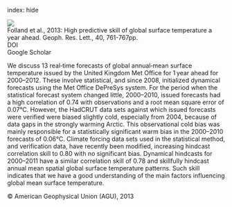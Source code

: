 index: hide

<div class="Citation">
    <div class="Citation-thumb CitationThumb-linked"  data-href="https://doi.org/10.1002/grl.50169">
      <img src="https://static.claimspace.cloud/climate-study-static/refs/thumbs/11/Folland_et_al_2013-thumb.png" />
    </div>

  <div class="Citation-body">
    <div class="Citation-text">Folland et al., 2013: High predictive skill of global surface temperature a year ahead. <span class="Article-journal">Geoph. Res. Lett., </span><span class="Article-volume">40, </span>761-767pp.</div>
    <div class="Citation-links">
      <div class="CitationLink" data-href="https://doi.org/10.1002/grl.50169">
        <div class="CitationLink-icon CitationLink-Doi"></div>
        <div class="CitationLink-text">DOI</div>
      </div>
      <div class="CitationLink" data-href="https://scholar.google.com/scholar?q=10.1002/grl.50169">
        <div class="CitationLink-icon CitationLink-Scholar"></div>
        <div class="CitationLink-text">Google Scholar</div>
      </div>
    </div>
  </div>
</div>

We discuss 13 real‐time forecasts of global annual‐mean surface temperature issued by the United Kingdom Met Office for 1 year ahead for 2000–2012. These involve statistical, and since 2008, initialized dynamical forecasts using the Met Office DePreSys system. For the period when the statistical forecast system changed little, 2000–2010, issued forecasts had a high correlation of 0.74 with observations and a root mean square error of 0.07°C. However, the HadCRUT data sets against which issued forecasts were verified were biased slightly cold, especially from 2004, because of data gaps in the strongly warming Arctic. This observational cold bias was mainly responsible for a statistically significant warm bias in the 2000–2010 forecasts of 0.06°C. Climate forcing data sets used in the statistical method, and verification data, have recently been modified, increasing hindcast correlation skill to 0.80 with no significant bias. Dynamical hindcasts for 2000–2011 have a similar correlation skill of 0.78 and skillfully hindcast annual mean spatial global surface temperature patterns. Such skill indicates that we have a good understanding of the main factors influencing global mean surface temperature.

<div class="Citation-copy">
&copy; American Geophysical Union (AGU), 2013
</div>